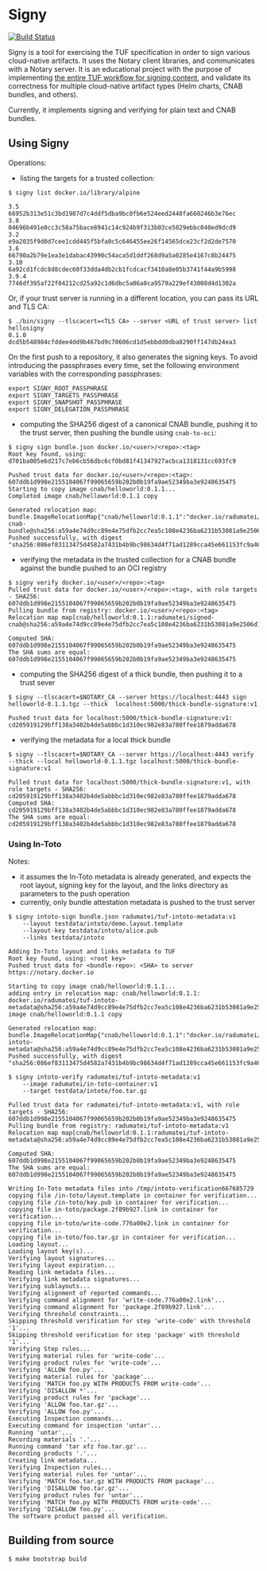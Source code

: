 # Signy

[![Build Status](https://dev.azure.com/engineerd-dev/signy/_apis/build/status/engineerd.signy?branchName=master)](https://dev.azure.com/engineerd-dev/signy/_build/latest?definitionId=5&branchName=master)

Signy is a tool for exercising the TUF specification in order to sign various cloud-native artifacts. It uses the Notary client libraries, and communicates with a Notary server.
It is an educational project with the purpose of implementing [the entire TUF workflow for signing content](https://github.com/theupdateframework/specification/blob/master/tuf-spec.md#5-detailed-workflows), and validate its correctness for multiple cloud-native artifact types (Helm charts, CNAB bundles, and others).

Currently, it implements signing and verifying for plain text and CNAB bundles.

## Using Signy

Operations:

- listing the targets for a trusted collection:

```
$ signy list docker.io/library/alpine

3.5     66952b313e51c3bd1987d7c4ddf5dba9bc0fb6e524eed2448fa660246b3e76ec
3.8     04696b491e0cc3c58a75bace8941c14c924b9f313b03ce5029ebbc040ed9dcd9
3.2     e9a2035f9d0d7cee1cdd445f5bfa0c5c646455ee26f14565dce23cf2d2de7570
3.6     66790a2b79e1ea3e1dabac43990c54aca5d1ddf268d9a5a0285e4167c8b24475
3.10    6a92cd1fcdc8d8cdec60f33dda4db2cb1fcdcacf3410a8e05b3741f44a9b5998
3.9.4   7746df395af22f04212cd25a92c1d6dbc5a06a0ca9579a229ef43008d4d1302a
```

Or, if your trust server is running in a different location, you can pass its URL and TLS CA:

```
$ ./bin/signy --tlscacert=<TLS CA> --server <URL of trust server> list hellosigny
0.1.0	dcd5b548984cfddee4dd9b467bd9c70606cd1d5ebbdd0dba0290ff147db24ea3
```

On the first push to a repository, it also generates the signing keys.
To avoid introducing the passphrases every time, set the following environment variables with the corresponding passphrases:

```
export SIGNY_ROOT_PASSPHRASE
export SIGNY_TARGETS_PASSPHRASE
export SIGNY_SNAPSHOT_PASSPHRASE
export SIGNY_DELEGATION_PASSPHRASE
```

- computing the SHA256 digest of a canonical CNAB bundle, pushing it to the trust server, then pushing the bundle using `cnab-to-oci`:

```
$ signy sign bundle.json docker.io/<user>/<repo>:<tag>
Root key found, using: d701ba005e6d217c7eb6cb56dbc6cf0bd81f41347927acbca1318131cc693fc9

Pushed trust data for docker.io/<user>/<repo>:<tag>: 607ddb1d998e2155104067f99065659b202b0b19fa9ae52349ba3e9248635475
Starting to copy image cnab/helloworld:0.1.1...
Completed image cnab/helloworld:0.1.1 copy

Generated relocation map: bundle.ImageRelocationMap{"cnab/helloworld:0.1.1":"docker.io/radumatei/signed-cnab-bundle@sha256:a59a4e74d9cc89e4e75dfb2cc7ea5c108e4236ba6231b53081a9e2506d1197b6"}
Pushed successfully, with digest "sha256:086ef83113475d4582a7431b4b9bc98634d4f71ad1289cca45e661153fc9a46e"
```

- verifying the metadata in the trusted collection for a CNAB bundle against the bundle pushed to an OCI registry

```
$ signy verify docker.io/<user>/<repo>:<tag>
Pulled trust data for docker.io/<user>/<repo>:<tag>, with role targets - SHA256: 607ddb1d998e2155104067f99065659b202b0b19fa9ae52349ba3e9248635475
Pulling bundle from registry: docker.io/<user>/<repo>:<tag>
Relocation map map[cnab/helloworld:0.1.1:radumatei/signed-cnab@sha256:a59a4e74d9cc89e4e75dfb2cc7ea5c108e4236ba6231b53081a9e2506d1197b6]

Computed SHA: 607ddb1d998e2155104067f99065659b202b0b19fa9ae52349ba3e9248635475
The SHA sums are equal: 607ddb1d998e2155104067f99065659b202b0b19fa9ae52349ba3e9248635475
```

- computing the SHA256 digest of a thick bundle, then pushing it to a trust sever

```
$ signy --tlscacert=$NOTARY_CA --server https://localhost:4443 sign helloworld-0.1.1.tgz --thick  localhost:5000/thick-bundle-signature:v1

Pushed trust data for localhost:5000/thick-bundle-signature:v1: cd205919129bff138a3402b4de5abbbc1d310ec982e83a780ffee1879adda678
```

- verifying the metadata for a local thick bundle

```
$ signy --tlscacert=$NOTARY_CA --server https://localhost:4443 verify --thick --local helloworld-0.1.1.tgz localhost:5000/thick-bundle-signature:v1

Pulled trust data for localhost:5000/thick-bundle-signature:v1, with role targets - SHA256: cd205919129bff138a3402b4de5abbbc1d310ec982e83a780ffee1879adda678
Computed SHA: cd205919129bff138a3402b4de5abbbc1d310ec982e83a780ffee1879adda678
The SHA sums are equal: cd205919129bff138a3402b4de5abbbc1d310ec982e83a780ffee1879adda678
```

### Using In-Toto

Notes:

- it assumes the In-Toto metadata is already generated, and expects the root layout, signing key for the layout, and the links directory as parameters to the push operation
- currently, only bundle attestation metadata is pushed to the trust server

```
$ signy intoto-sign bundle.json radumatei/tuf-intoto-metadata:v1
    --layout testdata/intoto/demo.layout.template
    --layout-key testdata/intoto/alice.pub
    --links testdata/intoto

Adding In-Toto layout and links metadata to TUF
Root key found, using: <root key>
Pushed trust data for <bundle-repo>: <SHA> to server https://notary.docker.io

Starting to copy image cnab/helloworld:0.1.1...
adding entry in relocation map: cnab/helloworld:0.1.1: docker.io/radumatei/tuf-intoto-metadata@sha256:a59a4e74d9cc89e4e75dfb2cc7ea5c108e4236ba6231b53081a9e2506d1197b6Completed image cnab/helloworld:0.1.1 copy

Generated relocation map: bundle.ImageRelocationMap{"cnab/helloworld:0.1.1":"docker.io/radumatei/tuf-intoto-metadata@sha256:a59a4e74d9cc89e4e75dfb2cc7ea5c108e4236ba6231b53081a9e2506d1197b6"}
Pushed successfully, with digest "sha256:086ef83113475d4582a7431b4b9bc98634d4f71ad1289cca45e661153fc9a46e"

$ signy intoto-verify radumatei/tuf-intoto-metadata:v1
    --image radumatei/in-toto-container:v1
	--target testdata/intoto/foo.tar.gz

Pulled trust data for radumatei/tuf-intoto-metadata:v1, with role targets - SHA256: 607ddb1d998e2155104067f99065659b202b0b19fa9ae52349ba3e9248635475
Pulling bundle from registry: radumatei/tuf-intoto-metadata:v1
Relocation map map[cnab/helloworld:0.1.1:radumatei/tuf-intoto-metadata@sha256:a59a4e74d9cc89e4e75dfb2cc7ea5c108e4236ba6231b53081a9e2506d1197b6]

Computed SHA: 607ddb1d998e2155104067f99065659b202b0b19fa9ae52349ba3e9248635475
The SHA sums are equal: 607ddb1d998e2155104067f99065659b202b0b19fa9ae52349ba3e9248635475

Writing In-Toto metadata files into /tmp/intoto-verification667685729
copying file /in-toto/layout.template in container for verification...
copying file /in-toto/key.pub in container for verification...
copying file in-toto/package.2f89b927.link in container for verification...
copying file in-toto/write-code.776a00e2.link in container for verification...
copying file in-toto/foo.tar.gz in container for verification...
Loading layout...
Loading layout key(s)...
Verifying layout signatures...
Verifying layout expiration...
Reading link metadata files...
Verifying link metadata signatures...
Verifying sublayouts...
Verifying alignment of reported commands...
Verifying command alignment for 'write-code.776a00e2.link'...
Verifying command alignment for 'package.2f89b927.link'...
Verifying threshold constraints...
Skipping threshold verification for step 'write-code' with threshold '1'...
Skipping threshold verification for step 'package' with threshold '1'...
Verifying Step rules...
Verifying material rules for 'write-code'...
Verifying product rules for 'write-code'...
Verifying 'ALLOW foo.py'...
Verifying material rules for 'package'...
Verifying 'MATCH foo.py WITH PRODUCTS FROM write-code'...
Verifying 'DISALLOW *'...
Verifying product rules for 'package'...
Verifying 'ALLOW foo.tar.gz'...
Verifying 'ALLOW foo.py'...
Executing Inspection commands...
Executing command for inspection 'untar'...
Running 'untar'...
Recording materials '.'...
Running command 'tar xfz foo.tar.gz'...
Recording products '.'...
Creating link metadata...
Verifying Inspection rules...
Verifying material rules for 'untar'...
Verifying 'MATCH foo.tar.gz WITH PRODUCTS FROM package'...
Verifying 'DISALLOW foo.tar.gz'...
Verifying product rules for 'untar'...
Verifying 'MATCH foo.py WITH PRODUCTS FROM write-code'...
Verifying 'DISALLOW foo.py'...
The software product passed all verification.
```

## Building from source

```
$ make bootstrap build
```
